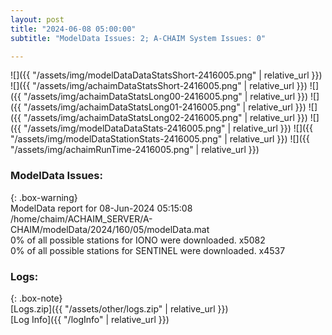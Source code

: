 ```yaml
---
layout: post
title: "2024-06-08 05:00:00"
subtitle: "ModelData Issues: 2; A-CHAIM System Issues: 0"

---
```


![]({{ "/assets/img/modelDataDataStatsShort-2416005.png" | relative_url }})
![]({{ "/assets/img/achaimDataStatsShort-2416005.png" | relative_url }})
![]({{ "/assets/img/achaimDataStatsLong00-2416005.png" | relative_url }})
![]({{ "/assets/img/achaimDataStatsLong01-2416005.png" | relative_url }})
![]({{ "/assets/img/achaimDataStatsLong02-2416005.png" | relative_url }})
![]({{ "/assets/img/modelDataDataStats-2416005.png" | relative_url }})
![]({{ "/assets/img/modelDataStationStats-2416005.png" | relative_url }})
![]({{ "/assets/img/achaimRunTime-2416005.png" | relative_url }})


### ModelData Issues:  
  
{: .box-warning}  
 ModelData report for 08-Jun-2024 05:15:08   
 /home/chaim/ACHAIM_SERVER/A-CHAIM/modelData/2024/160/05/modelData.mat   
 0% of all possible stations for IONO were downloaded. x5082   
 0% of all possible stations for SENTINEL were downloaded. x4537   
  


### Logs:  
  
{: .box-note}  
[Logs.zip]({{ "/assets/other/logs.zip" | relative_url }})  
[Log Info]({{ "/logInfo" | relative_url }})  

